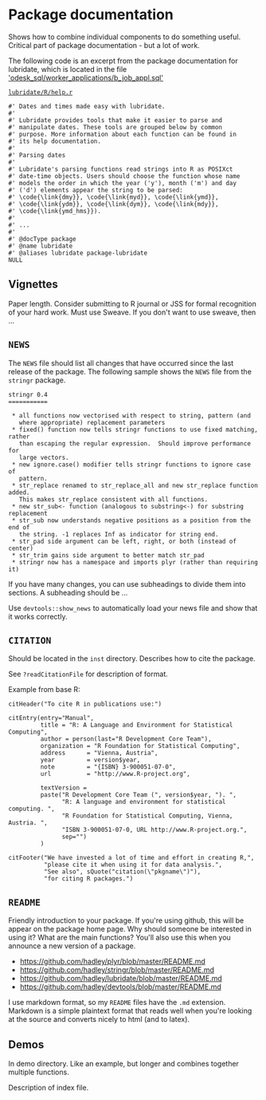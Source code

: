 # Package documentation

Shows how to combine individual components to do something useful.  Critical part of package documentation - but a lot of work.  

The following code is an excerpt from the package documentation for lubridate, which is located in the  file
['odesk_sql/worker_applications/b_job_appl.sql'](https://github.com/johnjosephhorton/odesk_sql/blob/master/worker_applications/worker_applications_panel.sql)


 [`lubridate/R/help.r`](https://github.com/hadley/lubridate/blob/master/R/help.r)

    #' Dates and times made easy with lubridate.
    #'
    #' Lubridate provides tools that make it easier to parse and 
    #' manipulate dates. These tools are grouped below by common 
    #' purpose. More information about each function can be found in 
    #' its help documentation.
    #'
    #' Parsing dates
    #'
    #' Lubridate's parsing functions read strings into R as POSIXct 
    #' date-time objects. Users should choose the function whose name 
    #' models the order in which the year ('y'), month ('m') and day 
    #' ('d') elements appear the string to be parsed: 
    #' \code{\link{dmy}}, \code{\link{myd}}, \code{\link{ymd}}, 
    #' \code{\link{ydm}}, \code{\link{dym}}, \code{\link{mdy}}, 
    #' \code{\link{ymd_hms}}). 
    #'    
    #' ...
    #'
    #' @docType package
    #' @name lubridate
    #' @aliases lubridate package-lubridate 
    NULL

## Vignettes

Paper length. Consider submitting to R journal or JSS for formal recognition of your hard work.  Must use Sweave.  If you don't want to use sweave, then ...

## `NEWS`

The `NEWS` file should list all changes that have occurred since the last release of the package. The following sample shows the `NEWS` file from the `stringr` package.

    stringr 0.4
    ===========

     * all functions now vectorised with respect to string, pattern (and
       where appropriate) replacement parameters
     * fixed() function now tells stringr functions to use fixed matching, rather
       than escaping the regular expression.  Should improve performance for 
       large vectors.
     * new ignore.case() modifier tells stringr functions to ignore case of
       pattern.
     * str_replace renamed to str_replace_all and new str_replace function added.
       This makes str_replace consistent with all functions.
     * new str_sub<- function (analogous to substring<-) for substring replacement
     * str_sub now understands negative positions as a position from the end of
       the string. -1 replaces Inf as indicator for string end.
     * str_pad side argument can be left, right, or both (instead of center)
     * str_trim gains side argument to better match str_pad
     * stringr now has a namespace and imports plyr (rather than requiring it)


If you have many changes, you can use subheadings to divide them into sections.  A subheading should be ...

Use `devtools::show_news` to automatically load your news file and show that it works correctly.

## `CITATION`

Should be located in the `inst` directory. Describes how to cite the package.

See `?readCitationFile` for description of format.  

Example from base R:

    citHeader("To cite R in publications use:")

    citEntry(entry="Manual",
             title = "R: A Language and Environment for Statistical Computing",
             author = person(last="R Development Core Team"),
             organization = "R Foundation for Statistical Computing",
             address      = "Vienna, Austria",
             year         = version$year,
             note         = "{ISBN} 3-900051-07-0",
             url          = "http://www.R-project.org",
         
             textVersion = 
             paste("R Development Core Team (", version$year, "). ", 
                   "R: A language and environment for statistical computing. ",
                   "R Foundation for Statistical Computing, Vienna, Austria. ",
                   "ISBN 3-900051-07-0, URL http://www.R-project.org.",
                   sep="")
             )

    citFooter("We have invested a lot of time and effort in creating R,",
              "please cite it when using it for data analysis.",
              "See also", sQuote("citation(\"pkgname\")"),
              "for citing R packages.")

## `README`

Friendly introduction to your package. If you're using github, this will be appear on the package home page. Why should someone be interested in using it?  What are the main functions?  You'll also use this when you announce a new version of a package.

  * https://github.com/hadley/plyr/blob/master/README.md
  * https://github.com/hadley/stringr/blob/master/README.md
  * https://github.com/hadley/lubridate/blob/master/README.md
  * https://github.com/hadley/devtools/blob/master/README.md

I use markdown format, so my `README` files have the `.md` extension.  Markdown is a simple plaintext format that reads well when you're looking at the source and converts nicely to html (and to latex).

## Demos

In demo directory.  Like an example, but longer and combines together multiple functions.

Description of index file.